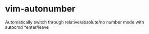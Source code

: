vim-autonumber
==============

Automatically switch through relative/absolute/no number mode with autocmd *enter/leave
